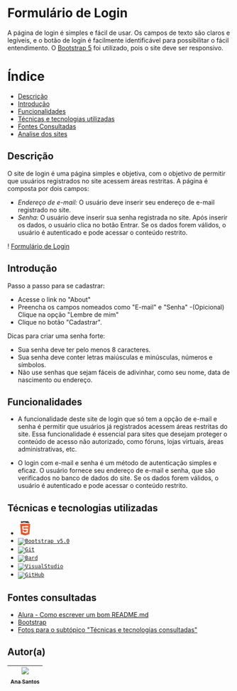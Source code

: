 # Formulário de Login 
A página de login é simples e fácil de usar. Os campos de texto são claros e legíveis, e o botão de login é facilmente identificável para possibilitar o fácil entendimento. O [Bootstrap 5](https://getbootstrap.com/) foi utilizado, pois o site deve ser responsivo.

# Índice 
* [Descrição](#descrição)
* [Introdução](#introdução)
* [Funcionalidades](#funcionalidades)
* [Técnicas e tecnologias utilizadas](#técnicas-e-tecnologias-utilizadas)
* [Fontes Consultadas](#fontes-consultadas)
* [Analise dos sites](#analise-dos-sites)

## Descrição
O site de login é uma página simples e objetiva, com o objetivo de permitir que usuários registrados no site acessem áreas restritas. A página é composta por dois campos:

- *Endereço de e-mail:* O usuário deve inserir seu endereço de e-mail registrado no site.
- *Senha:* O usuário deve inserir sua senha registrada no site.
Após inserir os dados, o usuário clica no botão Entrar. Se os dados forem válidos, o usuário é autenticado e pode acessar o conteúdo restrito.

!  [Formulário de Login](img/login.PNG)

## Introdução 
Passo a passo para se cadastrar:

- Acesse o link no "About"
- Preencha os campos nomeados como "E-mail" e "Senha"
-(Opicional) Clique na opção "Lembre de mim"
- Clique no botão "Cadastrar".

Dicas para criar uma senha forte:
- Sua senha deve ter pelo menos 8 caracteres.
- Sua senha deve conter letras maiúsculas e minúsculas, números e símbolos.
- Não use senhas que sejam fáceis de adivinhar, como seu nome, data de nascimento ou endereço.

## Funcionalidades
- A funcionalidade deste site de login que só tem a opção de e-mail e senha é permitir que usuários já registrados acessem áreas restritas do site. Essa funcionalidade é essencial para sites que desejam proteger o conteúdo de acesso não autorizado, como fóruns, lojas virtuais, áreas administrativas, etc.

- O login com e-mail e senha é um método de autenticação simples e eficaz. O usuário fornece seu endereço de e-mail e senha, que são verificados no banco de dados do site. Se os dados forem válidos, o usuário é autenticado e pode acessar o conteúdo restrito.

## Técnicas e tecnologias utilizadas
* [<code><img height="32" src="https://raw.githubusercontent.com/github/explore/80688e429a7d4ef2fca1e82350fe8e3517d3494d/topics/html/html.png" alt="HTML5"/></code>](https://developer.mozilla.org/pt-BR/docs/Web/HTML)
* [<code><img height="32" src="https://upload.wikimedia.org/wikipedia/commons/thumb/b/b2/Bootstrap_logo.svg/1200px-Bootstrap_logo.svg.png" alt="Bootstrap v5.0"/></code>](https://getbootstrap.com/docs/5.0/getting-started/introduction/)
* [<code><img height="32" src="https://www.malwarebytes.com/wp-content/uploads/sites/2/2023/01/asset_upload_file97293_255583.jpg" alt="Git"/></code>](https://git-scm.com/)
* [<code><img height="32" src="https://blog.netscandigital.com/wp-content/uploads/2023/07/O-que-e-o-Google-Bard.png" alt="Bard"/></code>](https://bard.google.com/chat?hl=pt)
* [<code><img height="32" src="https://img.shields.io/badge/VSCode-0078D4?style=for-the-badge&logo=visual%20studio%20code&logoColor=white" alt="VisualStudio"/></code>](https://code.visualstudio.com/)
* [<code><img height="32" src="https://img.shields.io/badge/GitHub-100000?style=for-the-badge&logo=github&logoColor=white" alt="GitHub"/></code>](https://github.com/)

## Fontes consultadas 
* [Alura - Como escrever um bom README.md](https://www.alura.com.br/artigos/escrever-bom-readme)
* [Bootstrap](https://getbootstrap.com/docs/5.0/examples/)
* [Fotos para o subtópico "Técnicas e tecnologias consultadas"](https://github.com/alexandresanlim/Badges4-README.md-Profile)

## Autor(a)
|  [<img loading="lazy" src="https://avatars.githubusercontent.com/u/140712281?v=4" width=115><br><sub>Ana Santos</sub>](https://github.com/AnaLu1za) |  
| :---: |